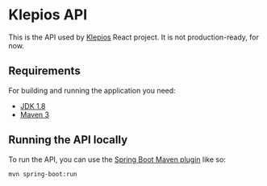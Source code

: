 # Klepios API

This is the API used by [Klepios](https://github.com/djibh/julien_riera_hrnet_P14_112023/tree/api) React project. It is not production-ready, for now.

## Requirements

For building and running the application you need:

- [JDK 1.8](http://www.oracle.com/technetwork/java/javase/downloads/jdk8-downloads-2133151.html)
- [Maven 3](https://maven.apache.org)

## Running the API locally

To run the API, you can use the [Spring Boot Maven plugin](https://docs.spring.io/spring-boot/docs/current/reference/html/build-tool-plugins-maven-plugin.html) like so:

```shell
mvn spring-boot:run
```
